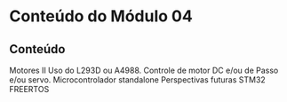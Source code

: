 # Conteúdo do Módulo 04

## Conteúdo
Motores II
 Uso do L293D ou A4988.
 Controle de motor DC e/ou de Passo e/ou servo.
 Microcontrolador standalone
Perspectivas futuras
 STM32
 FREERTOS
